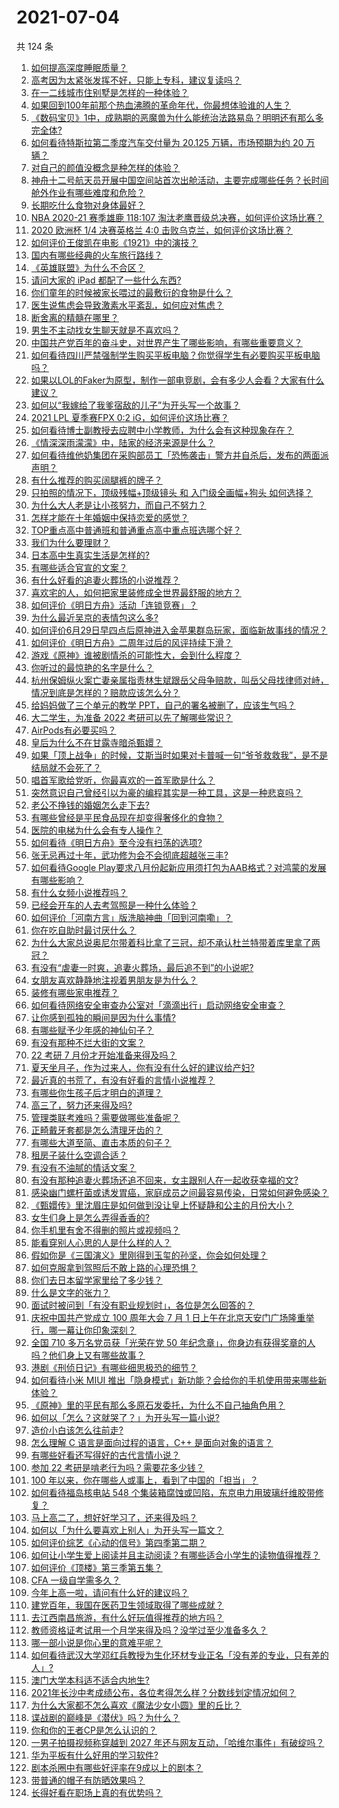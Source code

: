# 2021-07-04

共 124 条

<!-- BEGIN -->
<!-- 最后更新时间 Sun Jul 04 2021 16:01:42 GMT+0800 (China Standard Time) -->

1. [如何提高深度睡眠质量？](https://www.zhihu.com/question/21367788)
2. [高考因为太紧张发挥不好，只能上专科，建议复读吗？](https://www.zhihu.com/question/468480228)
3. [在一二线城市住别墅是怎样的一种体验？](https://www.zhihu.com/question/350485995)
4. [如果回到100年前那个热血沸腾的革命年代，你最想体验谁的人生？](https://www.zhihu.com/question/460118166)
5. [《数码宝贝》1中，成熟期的恶魔兽为什么能统治法路易岛？明明还有那么多完全体?](https://www.zhihu.com/question/37187108)
6. [如何看待特斯拉第二季度汽车交付量为 20.125 万辆，市场预期为约 20
   万辆？](https://www.zhihu.com/question/469602719)
7. [对自己的颜值没概念是种怎样的体验？](https://www.zhihu.com/question/309262006)
8. [神舟十二号航天员开展中国空间站首次出舱活动，主要完成哪些任务？长时间舱外作业有哪些难度和危险？](https://www.zhihu.com/question/469911953)
9. [长期吃什么食物对身体最好？](https://www.zhihu.com/question/455630164)
10. [NBA 2020-21 赛季雄鹿 118:107
    淘汰老鹰晋级总决赛，如何评价这场比赛？](https://www.zhihu.com/question/469901211)
11. [2020 欧洲杯 1/4 决赛英格兰 4:0
    击败乌克兰，如何评价这场比赛？](https://www.zhihu.com/question/469893448)
12. [如何评价王俊凯在电影《1921》中的演技？](https://www.zhihu.com/question/468558447)
13. [国内有哪些经典的火车旅行路线？](https://www.zhihu.com/question/469093965)
14. [《英雄联盟》为什么不合区？](https://www.zhihu.com/question/352153885)
15. [请问大家的 iPad 都配了一些什么东西?](https://www.zhihu.com/question/441947056)
16. [你们童年的时候被家长喂过的最敷衍的食物是什么？](https://www.zhihu.com/question/462844792)
17. [医生说焦虑会导致激素水平紊乱，如何应对焦虑？](https://www.zhihu.com/question/469907164)
18. [断舍离的精髓在哪里？](https://www.zhihu.com/question/25044125)
19. [男生不主动找女生聊天就是不喜欢吗？](https://www.zhihu.com/question/428269881)
20. [中国共产党百年的奋斗史，对世界产生了哪些影响，有哪些重要意义？](https://www.zhihu.com/question/469274581)
21. [如何看待四川严禁强制学生购买平板电脑？你觉得学生有必要购买平板电脑吗？](https://www.zhihu.com/question/469907647)
22. [如果以LOL的Faker为原型，制作一部电竞剧，会有多少人会看？大家有什么建议？](https://www.zhihu.com/question/467272877)
23. [如何以“我嫁给了我爹宿敌的儿子”为开头写一个故事？](https://www.zhihu.com/question/425380931)
24. [2021 LPL 夏季赛FPX 0:2 iG，如何评价这场比赛？](https://www.zhihu.com/question/469808758)
25. [如何看待博士副教授去应聘中小学教师，为什么会有这种现象存在？](https://www.zhihu.com/question/469006927)
26. [《情深深雨濛濛》中，陆家的经济来源是什么？](https://www.zhihu.com/question/54479741)
27. [如何看待维他奶集团在采购部员工「恐怖袭击」警方并自杀后，发布的两面派声明？](https://www.zhihu.com/question/469732478)
28. [有什么推荐的购买阔腿裤的牌子？](https://www.zhihu.com/question/40872962)
29. [只拍照的情况下，顶级残幅+顶级镜头 和 入门级全画幅+狗头
    如何选择？](https://www.zhihu.com/question/467675765)
30. [为什么大人老是让小孩努力，而自己不努力？](https://www.zhihu.com/question/465729487)
31. [怎样才能在十年婚姻中保持恋爱的感觉？](https://www.zhihu.com/question/458200334)
32. [TOP重点高中普通班和普通重点高中重点班选哪个好？](https://www.zhihu.com/question/461031307)
33. [我们为什么要理财？](https://www.zhihu.com/question/24177177)
34. [日本高中生真实生活是怎样的?](https://www.zhihu.com/question/358652855)
35. [有哪些适合官宣的文案？](https://www.zhihu.com/question/436157838)
36. [有什么好看的追妻火葬场的小说推荐？](https://www.zhihu.com/question/463126197)
37. [喜欢宅的人，如何把家里装修成全世界最舒服的地方？](https://www.zhihu.com/question/35781319)
38. [如何评价《明日方舟》活动「连锁竞赛」？](https://www.zhihu.com/question/469569572)
39. [为什么最近吴京的表情包这么多?](https://www.zhihu.com/question/459051105)
40. [如何评价6月29日早四点后原神进入金苹果群岛玩家，面临新故事线的情况？](https://www.zhihu.com/question/468978856)
41. [如何评价《明日方舟》二周年过后的风评持续下滑？](https://www.zhihu.com/question/469788139)
42. [游戏《原神》谁被剧情杀的可能性大，会到什么程度？](https://www.zhihu.com/question/466856390)
43. [你听过的最惊艳的名字是什么？](https://www.zhihu.com/question/265694919)
44. [杭州保姆纵火案亡妻亲属指责林生斌跟岳父母争赔款，叫岳父母找律师对峙，情况到底是怎样的？赔款应该怎么分？](https://www.zhihu.com/question/469306984)
45. [给妈妈做了三个单元的教学 PPT，自己的署名被删了，应该生气吗？](https://www.zhihu.com/question/466380653)
46. [大二学生，为准备 2022 考研可以先了解哪些常识？](https://www.zhihu.com/question/400494597)
47. [AirPods有必要买吗？](https://www.zhihu.com/question/465884888)
48. [皇后为什么不在甘露寺暗杀甄嬛？](https://www.zhihu.com/question/323782581)
49. [如果「顶上战争」的时候，艾斯当时如果对卡普喊一句“爷爷救救我”，是不是结局就不会死了？](https://www.zhihu.com/question/275781764)
50. [唱首军歌给党听，你最喜欢的一首军歌是什么？](https://www.zhihu.com/question/469697834)
51. [突然意识自己曾经引以为豪的编程其实是一种工具，这是一种悲哀吗？](https://www.zhihu.com/question/469223256)
52. [老公不挣钱的婚姻怎么走下去?](https://www.zhihu.com/question/374704037)
53. [有哪些曾经是平民食品现在却变得奢侈化的食物？](https://www.zhihu.com/question/468524945)
54. [医院的电梯为什么会有专人操作？](https://www.zhihu.com/question/275348817)
55. [如何看待《明日方舟》至今没有扫荡的选项?](https://www.zhihu.com/question/469337436)
56. [张无忌再过十年，武功修为会不会彻底超越张三丰?](https://www.zhihu.com/question/458327600)
57. [如何看待Google
    Play要求八月份起新应用须打包为AAB格式？对鸿蒙的发展有哪些影响？](https://www.zhihu.com/question/469588431)
58. [有什么女频小说推荐吗？](https://www.zhihu.com/question/457795893)
59. [已经会开车的人去考驾照是一种什么体验？](https://www.zhihu.com/question/61195942)
60. [如何评价「河南方言」版洗脑神曲「回到河南嘞」？](https://www.zhihu.com/question/469090177)
61. [你在吃自助时最讨厌什么？](https://www.zhihu.com/question/63212359)
62. [为什么大家总说奥尼尔带着科比拿了三冠，却不承认杜兰特带着库里拿了两冠？](https://www.zhihu.com/question/466820448)
63. [有没有“虐妻一时爽，追妻火葬场，最后追不到”的小说呢?](https://www.zhihu.com/question/397071668)
64. [女朋友喜欢静静地注视着男朋友是为什么？](https://www.zhihu.com/question/309919749)
65. [装修有哪些家电推荐？](https://www.zhihu.com/question/59782502)
66. [如何看待网络安全审查办公室对「滴滴出行」启动网络安全审查？](https://www.zhihu.com/question/469590210)
67. [让你感到孤独的瞬间是因为什么事情?](https://www.zhihu.com/question/465940944)
68. [有哪些赋予少年感的神仙句子？](https://www.zhihu.com/question/464697831)
69. [有没有那种不烂大街的文案？](https://www.zhihu.com/question/466067005)
70. [22 考研 7 月份才开始准备来得及吗？](https://www.zhihu.com/question/461398813)
71. [夏天坐月子，作为过来人，你有没有什么好的建议给产妇?](https://www.zhihu.com/question/460231954)
72. [最近真的书荒了，有没有好看的言情小说推荐？](https://www.zhihu.com/question/465306659)
73. [有哪些你生孩子后才明白的道理？](https://www.zhihu.com/question/463303641)
74. [高三了，努力还来得及吗?](https://www.zhihu.com/question/464944548)
75. [管理类联考难吗？需要做哪些准备呢？](https://www.zhihu.com/question/339992123)
76. [正畸戴牙套都是怎么清理牙齿的？](https://www.zhihu.com/question/458630145)
77. [有哪些大道至简、直击本质的句子？](https://www.zhihu.com/question/466361764)
78. [租房子装什么空调合适？](https://www.zhihu.com/question/456683441)
79. [有没有不油腻的情话文案？](https://www.zhihu.com/question/461738801)
80. [有没有那种追妻火葬场还追不回来，女主跟别人在一起收获幸福的文?](https://www.zhihu.com/question/408254252)
81. [感染幽门螺杆菌或诱发胃癌，家庭成员之间最容易传染，日常如何避免感染？](https://www.zhihu.com/question/469701438)
82. [《甄嬛传》里沈眉庄是如何做到没让皇上怀疑静和公主的月份大小？](https://www.zhihu.com/question/451619488)
83. [女生们身上是怎么弄得香香的?](https://www.zhihu.com/question/285951733)
84. [你手机里有舍不得删的照片或视频吗？](https://www.zhihu.com/question/312849874)
85. [能看穿别人心思的人是什么样的人？](https://www.zhihu.com/question/27095943)
86. [假如你是《三国演义》里刚得到玉玺的孙坚，你会如何处理？](https://www.zhihu.com/question/468740811)
87. [如何克服拿到驾照后不敢上路的心理恐惧？](https://www.zhihu.com/question/378244895)
88. [你们去日本留学家里给了多少钱？](https://www.zhihu.com/question/349176242)
89. [什么是文字的张力？](https://www.zhihu.com/question/20815158)
90. [面试时被问到「有没有职业规划时」，各位是怎么回答的？](https://www.zhihu.com/question/19850945)
91. [庆祝中国共产党成立 100 周年大会 7 月 1
    日上午在北京天安门广场隆重举行，哪一幕让你印象深刻？](https://www.zhihu.com/question/469219832)
92. [全国 710 多万名党员获「光荣在党 50
    年纪念章」，你身边有获得奖章的人吗？他们身上又有哪些故事？](https://www.zhihu.com/question/469220759)
93. [港剧《刑侦日记》有哪些细思极恐的细节？](https://www.zhihu.com/question/465226369)
94. [如何看待小米 MIUI
    推出「隐身模式」新功能？会给你的手机使用带来哪些新体验？](https://www.zhihu.com/question/469242892)
95. [《原神》里的平民有那么多原石发委托，为什么不自己抽角色用？](https://www.zhihu.com/question/462697256)
96. [如何以「怎么？这就哭了？」为开头写一篇小说?](https://www.zhihu.com/question/453484837)
97. [造价小白该怎么往前走?](https://www.zhihu.com/question/459896991)
98. [怎么理解 C 语言是面向过程的语言，C++ 是面向对象的语言？](https://www.zhihu.com/question/24425316)
99. [有哪些好看还写得好的古代言情小说？](https://www.zhihu.com/question/305808724)
100. [参加 22 考研是啃老行为吗？需要花多少钱？](https://www.zhihu.com/question/469453406)
101. [100 年以来，你在哪些人或事上，看到了中国的「担当」？](https://www.zhihu.com/question/469083054)
102. [如何看待福岛核电站 548
     个集装箱腐蚀或凹陷，东京电力用玻璃纤维胶带修复？](https://www.zhihu.com/question/469544314)
103. [马上高二了，想好好学习了，还来得及吗？](https://www.zhihu.com/question/464340442)
104. [如何以「为什么要喜欢上别人」为开头写一篇文？](https://www.zhihu.com/question/443120413)
105. [如何评价综艺《心动的信号》第四季第二期？](https://www.zhihu.com/question/469588792)
106. [如何让小学生爱上阅读并且主动阅读？有哪些适合小学生的读物值得推荐？](https://www.zhihu.com/question/20298114)
107. [如何评价《顶楼》第三季第五集？](https://www.zhihu.com/question/469569647)
108. [CFA 一级自学需多久？](https://www.zhihu.com/question/46129772)
109. [今年上高一啦，请问有什么好的建议吗？](https://www.zhihu.com/question/467877062)
110. [建党百年，我国在医药卫生领域取得了哪些成就？](https://www.zhihu.com/question/468756547)
111. [去江西南昌旅游，有什么好玩值得推荐的地方吗？](https://www.zhihu.com/question/348057500)
112. [教师资格证考试用一个月学来得及吗？没学过至少准备多久？](https://www.zhihu.com/question/412569772)
113. [哪一部小说是你心里的意难平呢？](https://www.zhihu.com/question/467675119)
114. [如何看待武汉大学邓红兵教授为生化环材专业正名「没有差的专业，只有差的人」?](https://www.zhihu.com/question/469600953)
115. [澳门大学本科适不适合内地生?](https://www.zhihu.com/question/371477684)
116. [2021年长沙中考成绩公布，各位考得怎么样？分数线划定情况如何？](https://www.zhihu.com/question/469625668)
117. [为什么大家都不怎么喜欢《魔法少女小圆》里的丘比？](https://www.zhihu.com/question/37154229)
118. [谍战剧的巅峰是《潜伏》吗？为什么？](https://www.zhihu.com/question/467430277)
119. [你和你的王者CP是怎么认识的？](https://www.zhihu.com/question/465183546)
120. [一男子拍摄视频称穿越到 2027
     年还与网友互动，「哈维尔事件」有破绽吗？](https://www.zhihu.com/question/466675842)
121. [华为平板有什么好用的学习软件?](https://www.zhihu.com/question/310728794)
122. [剧本杀圈中有哪些好评率在9成以上的剧本？](https://www.zhihu.com/question/376559705)
123. [带普通的帽子有防晒效果吗？](https://www.zhihu.com/question/444213755)
124. [长得好看在职场上真的有优势吗？](https://www.zhihu.com/question/461972771)

<!-- END -->
